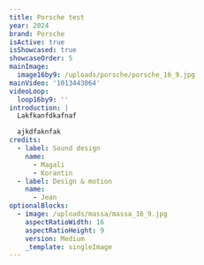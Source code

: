 ```yaml
---
title: Porsche test
year: 2024
brand: Porsche
isActive: true
isShowcased: true
showcaseOrder: 5
mainImage:
  image16by9: /uploads/porsche/porsche_16_9.jpg
mainVideo: '1013443064'
videoLoop:
  loop16by9: ''
introduction: |
  Lakfkanfdkafnaf

  ajkdfaknfak
credits:
  - label: Sound design
    name:
      - Magali
      - Korantin
  - label: Design & motion
    name:
      - Jean
optionalBlocks:
  - image: /uploads/massa/massa_16_9.jpg
    aspectRatioWidth: 16
    aspectRatioHeight: 9
    version: Medium
    _template: singleImage
---
```


